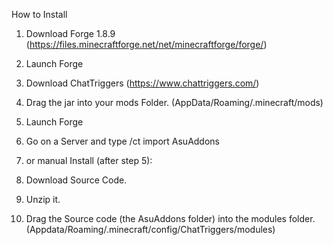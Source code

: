 How to Install

1. Download Forge 1.8.9 (https://files.minecraftforge.net/net/minecraftforge/forge/)
2. Launch Forge
3. Download ChatTriggers (https://www.chattriggers.com/)
4. Drag the jar into your mods Folder. (AppData/Roaming/.minecraft/mods)
5. Launch Forge
6. Go on a Server and type /ct import AsuAddons
7. or manual Install (after step 5):

6. Download Source Code.
7. Unzip it.
8. Drag the Source code (the AsuAddons folder) into the modules folder. (Appdata/Roaming/.minecraft/config/ChatTriggers/modules)
